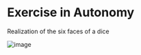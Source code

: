 # Exercise in Autonomy

Realization of the six faces of a dice

![image](https://user-images.githubusercontent.com/92722233/162637169-8bb061e2-450b-4906-aa97-2d74fa42f326.png)
